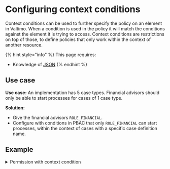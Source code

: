 # Configuring context conditions

Context conditions can be used to further specify the policy on an element in Valtimo. When a condition is used in the policy it will match the conditions against the element it is trying to access. Context conditions are restrictions on top of those, to define policies that only work within the context of another resource.

{% hint style="info" %}
This page requires:

* Knowledge of [JSON](https://www.json.org/)
{% endhint %}

## Use case

**Use case:** An implementation has 5 case types. Financial advisors should only be able to start processes for cases of 1 case type.

**Solution:**

* Give the financial advisors `ROLE_FINANCIAL`.
* Configure with conditions in PBAC that only `ROLE_FINANCIAL` can start processes, within the context of cases with a specific case definition name.

## Example

<details>

<summary>Permission with context condition</summary>

In the example below, a junior financial advisor is only allowed to start an intake processes for clients who have less than 5000 euros to their name.

{% code overflow="wrap" %}
```json
[
    {
        "resourceType": "com.ritense.valtimo.camunda.domain.CamundaExecution",
        "action": "create",
        "roleKey": "ROLE_JR_FINANCIAL",
        "conditions": [
            {
                "type": "container",
                "resourceType": "com.ritense.valtimo.camunda.domain.CamundaProcessDefinition",
                "conditions": [
                    {
                        "type": "field",
                        "field": "key",
                        "operator": "==",
                        "value": "intake-process"
                    }
                ]
            }
        ],
        "contextResourceType": "com.ritense.document.domain.impl.JsonSchemaDocument",
        "contextConditions": [
            {
                "type": "expression",
                "field": "content.content",
                "path": "$.funds",
                "operator": "<",
                "value": 5000,
                "clazz": "java.lang.Integer"
            }
        ]
    }
]
```
{% endcode %}

## Using the NoContext option

The context option can be used to specify permissions for cases where certain context is provided. But sometimes you 
want to specify permissions for cases where no context is provided. This can't be accomplished by leaving out the 
contextResourceType, because it will then match any context.

In order to configure permissions for cases where no context is provided, the NoContext option can be used. 
This can be done by setting the contextResourceType to `com.ritense.authorization.NoContext`. This is a stand in for
any permission check that does not explicitly provide context. 

</details>
